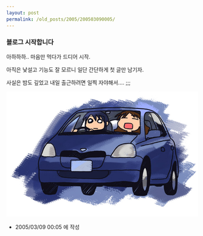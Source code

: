 ```yaml
---
layout: post
permalink: /old_posts/2005/200503090005/
---
```


### 블로그 시작합니다

아하하하.. 마음만 먹다가 드디어 시작.

아직은 낯설고 기능도 잘 모르니 일단 간단하게 첫 글만 남기자.

사실은 밤도 깊었고 내일 출근하려면 일찍 자야해서.... ;;;


![c0003499_04111.jpg](200503090005/c0003499_04111.jpg)



- 2005/03/09 00:05 에 작성